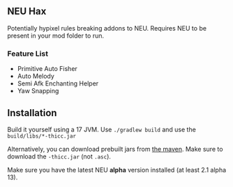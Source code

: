 ## NEU Hax

Potentially hypixel rules breaking addons to NEU. Requires NEU to be present in your mod folder to run.

### Feature List

 - Primitive Auto Fisher
 - Auto Melody
 - Semi Afk Enchanting Helper
 - Yaw Snapping


## Installation

Build it yourself using a 17 JVM. Use `./gradlew build` and use the `build/libs/*-thicc.jar`

Alternatively, you can download prebuilt jars from [the maven](https://repo.nea.moe/#/releases/moe/nea/neuhax). Make sure to download the `-thicc.jar` (not `.asc`).

Make sure you have the latest NEU **alpha** version installed (at least 2.1 alpha 13).
